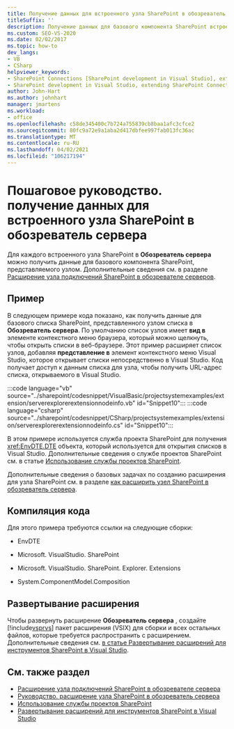 ```yaml
---
title: Получение данных для встроенного узла SharePoint в обозреватель сервера
titleSuffix: ''
description: Получение данных для базового компонента SharePoint встроенного узла SharePoint в обозреватель сервера окне Visual Studio.
ms.custom: SEO-VS-2020
ms.date: 02/02/2017
ms.topic: how-to
dev_langs:
- VB
- CSharp
helpviewer_keywords:
- SharePoint Connections [SharePoint development in Visual Studio], extending a node
- SharePoint development in Visual Studio, extending SharePoint Connections node in Server Explorer
author: John-Hart
ms.author: johnhart
manager: jmartens
ms.workload:
- office
ms.openlocfilehash: c58de345400c7b724a755839cb8baa1afc3cfce2
ms.sourcegitcommit: 80fc9a72e9a1aba2d417dbfee997fab013fc36ac
ms.translationtype: MT
ms.contentlocale: ru-RU
ms.lasthandoff: 04/02/2021
ms.locfileid: "106217194"
---
```

# <a name="how-to-get-data-for-a-built-in-sharepoint-node-in-server-explorer"></a>Пошаговое руководство. получение данных для встроенного узла SharePoint в обозреватель сервера
  Для каждого встроенного узла SharePoint в **Обозреватель сервера** можно получить данные для базового компонента SharePoint, представляемого узлом. Дополнительные сведения см. в разделе [Расширение узла подключений SharePoint в обозревателе серверов](../sharepoint/extending-the-sharepoint-connections-node-in-server-explorer.md).

## <a name="example"></a>Пример
 В следующем примере кода показано, как получить данные для базового списка SharePoint, представленного узлом списка в **Обозреватель сервера**. По умолчанию список узлов имеет **вид в** элементе контекстного меню браузера, который можно щелкнуть, чтобы открыть списки в веб-браузере. Этот пример расширяет список узлов, добавляя **представление в** элемент контекстного меню Visual Studio, которое открывает списки непосредственно в Visual Studio. Код получает доступ к данным списка для узла, чтобы получить URL-адрес списка, открываемого в Visual Studio.

 :::code language="vb" source="../sharepoint/codesnippet/VisualBasic/projectsystemexamples/extension/serverexplorerextensionnodeinfo.vb" id="Snippet10":::
 :::code language="csharp" source="../sharepoint/codesnippet/CSharp/projectsystemexamples/extension/serverexplorerextensionnodeinfo.cs" id="Snippet10":::

 В этом примере используется служба проекта SharePoint для получения <xref:EnvDTE.DTE> объекта, который используется для открытия списков в Visual Studio. Дополнительные сведения о службе проектов SharePoint см. в статье [Использование службы проектов SharePoint](../sharepoint/using-the-sharepoint-project-service.md).

 Дополнительные сведения о базовых задачах по созданию расширения для узла SharePoint см. в разделе [как расширить узел SharePoint в обозреватель сервера](../sharepoint/how-to-extend-a-sharepoint-node-in-server-explorer.md).

## <a name="compile-the-code"></a>Компиляция кода
 Для этого примера требуются ссылки на следующие сборки:

- EnvDTE

- Microsoft. VisualStudio. SharePoint

- Microsoft. VisualStudio. SharePoint. Explorer. Extensions

- System.ComponentModel.Composition

## <a name="deploy-the-extension"></a>Развертывание расширения
 Чтобы развернуть расширение **Обозреватель сервера** , создайте [!include[vsprvs](../sharepoint/includes/vsprvs-md.md)] пакет расширения (VSIX) для сборки и всех остальных файлов, которые требуется распространить с расширением. Дополнительные сведения см. [в статье Развертывание расширений для инструментов SharePoint в Visual Studio](../sharepoint/deploying-extensions-for-the-sharepoint-tools-in-visual-studio.md).

## <a name="see-also"></a>См. также раздел
- [Расширение узла подключений SharePoint в обозревателе сервера](../sharepoint/extending-the-sharepoint-connections-node-in-server-explorer.md)
- [Руководство. расширение узла SharePoint в обозреватель сервера](../sharepoint/how-to-extend-a-sharepoint-node-in-server-explorer.md)
- [Использование службы проектов SharePoint](../sharepoint/using-the-sharepoint-project-service.md)
- [Развертывание расширений для инструментов SharePoint в Visual Studio](../sharepoint/deploying-extensions-for-the-sharepoint-tools-in-visual-studio.md)
